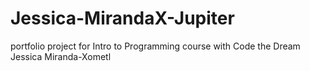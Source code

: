 # Jessica-MirandaX-Jupiter

portfolio project for Intro to Programming course with Code the Dream
Jessica Miranda-Xometl
